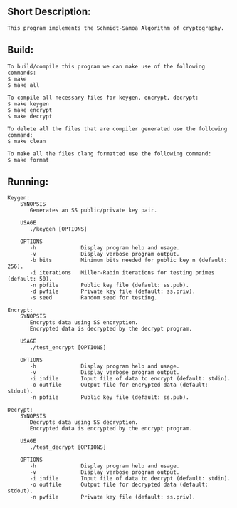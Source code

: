 


## Short Description:
	This program implements the Schmidt-Samoa Algorithm of cryptography.

## Build:
	To build/compile this program we can make use of the following commands:
	$ make
	$ make all
	
	To compile all necessary files for keygen, encrypt, decrypt:
	$ make keygen
	$ make encrypt
	$ make decrypt
	
	To delete all the files that are compiler generated use the following command:
	$ make clean
	
	To make all the files clang formatted use the following command:
	$ make format
	

## Running:
	Keygen:
	    SYNOPSIS
           Generates an SS public/private key pair.

        USAGE
           ./keygen [OPTIONS]

        OPTIONS
           -h              Display program help and usage.
           -v              Display verbose program output.
           -b bits         Minimum bits needed for public key n (default: 256).
           -i iterations   Miller-Rabin iterations for testing primes (default: 50).
           -n pbfile       Public key file (default: ss.pub).
           -d pvfile       Private key file (default: ss.priv).
           -s seed         Random seed for testing.
    
    Encrypt:
        SYNOPSIS
           Encrypts data using SS encryption.
           Encrypted data is decrypted by the decrypt program.

        USAGE
           ./test_encrypt [OPTIONS]

        OPTIONS
           -h              Display program help and usage.
           -v              Display verbose program output.
           -i infile       Input file of data to encrypt (default: stdin).
           -o outfile      Output file for encrypted data (default: stdout).
           -n pbfile       Public key file (default: ss.pub).
           
    Decrypt:
        SYNOPSIS
           Decrypts data using SS decryption.
           Encrypted data is encrypted by the encrypt program.

        USAGE
           ./test_decrypt [OPTIONS]

        OPTIONS
           -h              Display program help and usage.
           -v              Display verbose program output.
           -i infile       Input file of data to decrypt (default: stdin).
           -o outfile      Output file for decrypted data (default: stdout).
           -n pvfile       Private key file (default: ss.priv).

